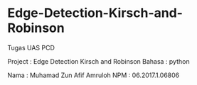# Edge-Detection-Kirsch-and-Robinson
Tugas UAS PCD

Project : Edge Detection Kirsch and Robinson
Bahasa : python

Nama : Muhamad Zun Afif Amruloh
NPM : 06.2017.1.06806
